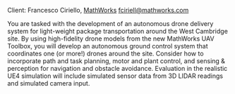 Client: Francesco Ciriello, [MathWorks](MathWorks "wikilink")
<fciriell@mathworks.com>

You are tasked with the development of an autonomous drone delivery
system for light-weight package transportation around the West Cambridge
site. By using high-fidelity drone models from the new MathWorks UAV
Toolbox, you will develop an autonomous ground control system that
coordinates one (or more!) drones around the site. Consider how to
incorporate path and task planning, motor and plant control, and sensing
& perception for navigation and obstacle avoidance. Evaluation in the
realistic UE4 simulation will include simulated sensor data from 3D
LIDAR readings and simulated camera input.